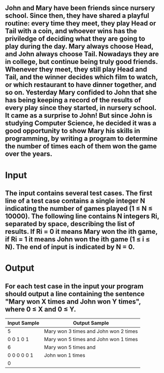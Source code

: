 ## John and Mary have been friends since nursery school. Since then, they have shared a playful routine: every time they meet, they play Head or Tail with a coin, and whoever wins has the priviledge of deciding what they are going to play during the day. Mary always choose Head, and John always choose Tail. Nowadays they are in college, but continue being truly good friends. Whenever they meet, they still play Head and Tail, and the winner decides which film to watch, or which restaurant to have dinner together, and so on. Yesterday Mary confided to John that she has being keeping a record of the results of every play since they started, in nursery school. It came as a surprise to John! But since John is studying Computer Science, he decided it was a good opportunity to show Mary his skills in programming, by writing a program to determine the number of times each of them won the game over the years.

# Input
## The input contains several test cases. The first line of a test case contains a single integer N indicating the number of games played (1 ≤ N ≤ 10000). The following line contains N integers Ri, separated by space, describing the list of results. If Ri = 0 it means Mary won the ith game, if Ri = 1 it means John won the ith game (1 ≤ i ≤ N). The end of input is indicated by N = 0.

# Output
## For each test case in the input your program should output a line containing the sentence "Mary won X times and John won Y times", where 0 ≤ X and 0 ≤ Y.

 
|Input Sample	    |    Output Sample                    |
|-----------------|-------------------------------------|
|5                |Mary won 3 times and John won 2 times|
|0 0 1 0 1        |Mary won 5 times and John won 1 times|
|6                |Mary won 5 times and                 |
|0 0 0 0 0 1      |John won 1 times                     |
|0                |                                     |

